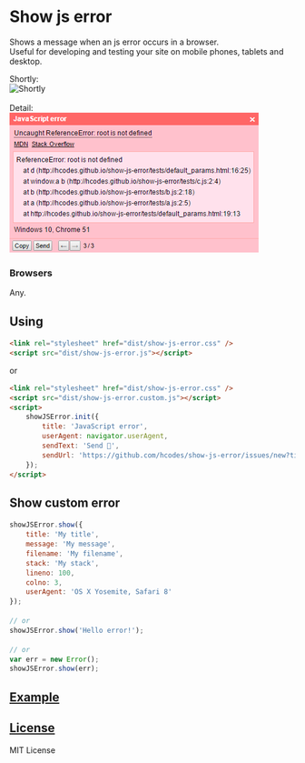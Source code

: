 Show js error
=============

Shows a message when an js error occurs in a browser.<br>
Useful for developing and testing your site on mobile phones, tablets and desktop.

Shortly:<br>![Shortly](https://raw.githubusercontent.com/hcodes/show-js-error/gh-pages/images/simple.png)<br><br>
Detail:<br>![Detail](https://raw.githubusercontent.com/hcodes/show-js-error/gh-pages/images/detailed.png)

### Browsers
Any.

## Using
```html
<link rel="stylesheet" href="dist/show-js-error.css" />
<script src="dist/show-js-error.js"></script>
```
or

```html
<link rel="stylesheet" href="dist/show-js-error.css" />
<script src="dist/show-js-error.custom.js"></script>
<script>
    showJSError.init({
        title: 'JavaScript error',
        userAgent: navigator.userAgent,
        sendText: 'Send 🐛',
        sendUrl: 'https://github.com/hcodes/show-js-error/issues/new?title={title}&body={body}'
    });
</script>
```

## Show custom error
```js
showJSError.show({
    title: 'My title',
    message: 'My message',
    filename: 'My filename',
    stack: 'My stack',
    lineno: 100,
    colno: 3,
    userAgent: 'OS X Yosemite, Safari 8'
});

// or
showJSError.show('Hello error!');

// or
var err = new Error();
showJSError.show(err);

```

## [Example](http://hcodes.github.io/show-js-error/tests/many.html)

## [License](./LICENSE.md)
MIT License
